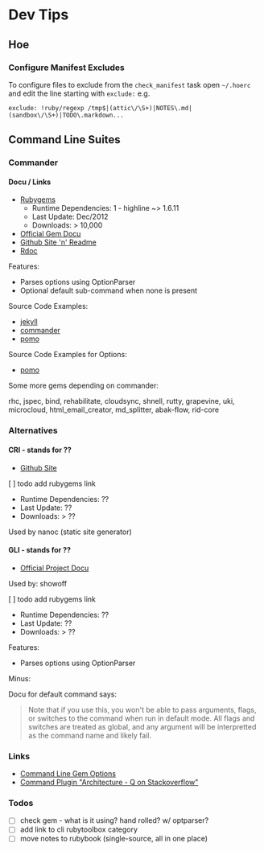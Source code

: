 # Dev Tips

## Hoe

### Configure Manifest Excludes

To configure files to exclude from the `check_manifest` task
open `~/.hoerc` and edit the line starting with `exclude:` e.g.

    exclude: !ruby/regexp /tmp$|(attic\/\S+)|NOTES\.md|(sandbox\/\S+)|TODO\.markdown...


## Command Line Suites

### Commander

#### Docu / Links

- [Rubygems](https://rubygems.org/gems/commander)
  - Runtime Dependencies: 1 - highline ~> 1.6.11
  - Last Update: Dec/2012
  - Downloads: > 10,000
- [Official Gem Docu](http://visionmedia.github.com/commander)
- [Github Site 'n' Readme](https://github.com/visionmedia/commander)
- [Rdoc](http://rdoc.info/github/visionmedia/commander/master/frames)

Features:

- Parses options using OptionParser
- Optional default sub-command when none is present

Source Code Examples:

- [jekyll](https://github.com/mojombo/jekyll/blob/master/bin/jekyll)
- [commander](https://github.com/visionmedia/commander/blob/master/bin/commander)
- [pomo](https://github.com/visionmedia/pomo/blob/master/bin/pomo)

Source Code Examples for Options:

- [pomo](https://github.com/visionmedia/pomo/blob/master/lib/pomo/configuration.rb)

Some more gems depending on commander:

rhc, jspec, bind, rehabilitate, cloudsync, shnell, rutty,
grapevine, uki, microcloud, html_email_creator,
md_splitter, abak-flow, rid-core


### Alternatives

#### CRI - stands for ??
- [Github Site](https://github.com/ddfreyne/cri)

[ ] todo add rubygems link
  - Runtime Dependencies: ??
  - Last Update: ??
  - Downloads: > ??

Used by nanoc (static site generator)

#### GLI - stands for ??

- [Official Project Docu](http://davetron5000.github.com/gli)

Used by: showoff

[ ] todo add rubygems link
  - Runtime Dependencies: ??
  - Last Update: ??
  - Downloads: > ??



Features:

- Parses options using OptionParser

Minus:

Docu for default command says:

> Note that if you use this, you won't be able to pass arguments, flags, or switches
> to the command when run in default mode.  All flags and switches are treated
> as global, and any argument will be interpretted as the command name and likely
> fail.


### Links

- [Command Line Gem Options](http://www.awesomecommandlineapps.com/gems.html)
- [Command Plugin "Architecture - Q on Stackoverflow"](http://stackoverflow.com/questions/7251580/how-can-i-build-a-modular-command-line-interface-using-rubygems)


### Todos

- [ ] check gem - what is it using? hand rolled? w/ optparser?    
- [ ] add link to cli rubytoolbox category
- [ ] move notes to rubybook (single-source, all in one place)
